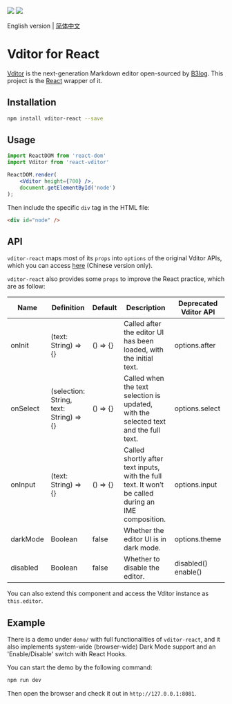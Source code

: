 <a title="MIT" target="_blank" href="https://opensource.org/licenses/MIT"><img src="http://img.shields.io/npm/l/vditor-react"></a>
<a title="vditor-react" target="_blank" href="https://www.npmjs.com/package/vditor-react"><img src="http://img.shields.io/npm/v/vditor-react"></a>

English version | [简体中文](README-zh_CN.md)

# Vditor for React

[Vditor](https://github.com/Vanessa219/vditor) is the next-generation Markdown editor open-sourced by [B3log](https://b3log.org). This project is the [React](https://reactjs.org) wrapper of it. 

## Installation

<!-- ### By NPM -->

```bash
npm install vditor-react --save
```

## Usage

```jsx
import ReactDOM from 'react-dom'
import Vditor from 'react-vditor'

ReactDOM.render(
	<Vditor height={700} />, 
	document.getElementById('node')
);
```

Then include the specific `div` tag in the HTML file: 

```html
<div id="node" />
```

## API

`vditor-react` maps most of its `props` into `options` of the original Vditor APIs, which you can access [here](https://hacpai.com/article/1549638745630) (Chinese version only). 

`vditor-react` also provides some `props` to improve the React practice, which are as follow:

| Name     | Definition                              | Default  | Description                                                                                                                                    | Deprecated Vditor API |
|----------|-----------------------------------------|----------|------------------------------------------------------------------------------------------------------------------------------------------------|-----------------------|
| onInit   | (text: String) => {}                    | () => {} | Called after the editor UI has been loaded, with the initial text.                                                                             | options.after         |
| onSelect | (selection: String, text: String) => {} | () => {} | Called when the text selection is updated, with the selected text and the full text.                                                           | options.select        |
| onInput  | (text: String) => {}                    | () => {} | Called shortly after text inputs, with the full text. It won’t be called during an IME composition.                                            | options.input         |
| darkMode | Boolean                                 | false    | Whether the editor UI is in dark mode.                                                                                                         | options.theme         |
| disabled | Boolean                                 | false    | Whether to disable the editor.                                                                                                                 | disabled() enable()   |

You can also extend this component and access the Vditor instance as `this.editor`. 

## Example

There is a demo under `demo/` with full functionalities of `vditor-react`, and it also implements system-wide (browser-wide) Dark Mode support and an 'Enable/Disable' switch with React Hooks. 

You can start the demo by the following command: 

```bash
npm run dev
```

Then open the browser and check it out in `http://127.0.0.1:8081`. 